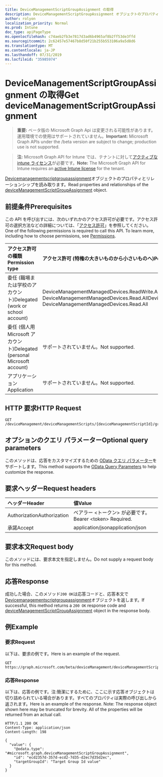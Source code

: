 ```yaml
---
title: DeviceManagementScriptGroupAssignment の取得
description: DeviceManagementScriptGroupAssignment オブジェクトのプロパティとリレーションシップを読み取ります。
author: rolyon
localization_priority: Normal
ms.prod: Intune
doc_type: apiPageType
ms.openlocfilehash: c74aeb2fb3e7817d3ad6b4965af8b2ff53de3ffd
ms.sourcegitcommit: 2c62457e57467b8d50f21b255b553106a9a5d8d6
ms.translationtype: MT
ms.contentlocale: ja-JP
ms.lasthandoff: 07/31/2019
ms.locfileid: "35985974"
---
```

# <a name="get-devicemanagementscriptgroupassignment"></a><span data-ttu-id="e442a-103">DeviceManagementScriptGroupAssignment の取得</span><span class="sxs-lookup"><span data-stu-id="e442a-103">Get deviceManagementScriptGroupAssignment</span></span>

> <span data-ttu-id="e442a-104">**重要:** ベータ版の Microsoft Graph Api は変更される可能性があります。運用環境での使用はサポートされていません。</span><span class="sxs-lookup"><span data-stu-id="e442a-104">**Important:** Microsoft Graph APIs under the /beta version are subject to change; production use is not supported.</span></span>

> <span data-ttu-id="e442a-105">**注:** Microsoft Graph API for Intune では、テナントに対して[アクティブな intune ライセンス](https://go.microsoft.com/fwlink/?linkid=839381)が必要です。</span><span class="sxs-lookup"><span data-stu-id="e442a-105">**Note:** The Microsoft Graph API for Intune requires an [active Intune license](https://go.microsoft.com/fwlink/?linkid=839381) for the tenant.</span></span>

<span data-ttu-id="e442a-106">[Devicemanagementscriptgroupassignment](../resources/intune-devices-devicemanagementscriptgroupassignment.md)オブジェクトのプロパティとリレーションシップを読み取ります。</span><span class="sxs-lookup"><span data-stu-id="e442a-106">Read properties and relationships of the [deviceManagementScriptGroupAssignment](../resources/intune-devices-devicemanagementscriptgroupassignment.md) object.</span></span>

## <a name="prerequisites"></a><span data-ttu-id="e442a-107">前提条件</span><span class="sxs-lookup"><span data-stu-id="e442a-107">Prerequisites</span></span>
<span data-ttu-id="e442a-p101">この API を呼び出すには、次のいずれかのアクセス許可が必要です。アクセス許可の選択方法などの詳細については、「[アクセス許可](/graph/permissions-reference)」を参照してください。</span><span class="sxs-lookup"><span data-stu-id="e442a-p101">One of the following permissions is required to call this API. To learn more, including how to choose permissions, see [Permissions](/graph/permissions-reference).</span></span>

|<span data-ttu-id="e442a-110">アクセス許可の種類</span><span class="sxs-lookup"><span data-stu-id="e442a-110">Permission type</span></span>|<span data-ttu-id="e442a-111">アクセス許可 (特権の大きいものから小さいものへ)</span><span class="sxs-lookup"><span data-stu-id="e442a-111">Permissions (from most to least privileged)</span></span>|
|:---|:---|
|<span data-ttu-id="e442a-112">委任 (職場または学校のアカウント)</span><span class="sxs-lookup"><span data-stu-id="e442a-112">Delegated (work or school account)</span></span>|<span data-ttu-id="e442a-113">DeviceManagementManagedDevices.ReadWrite.All、DeviceManagementManagedDevices.Read.All</span><span class="sxs-lookup"><span data-stu-id="e442a-113">DeviceManagementManagedDevices.ReadWrite.All, DeviceManagementManagedDevices.Read.All</span></span>|
|<span data-ttu-id="e442a-114">委任 (個人用 Microsoft アカウント)</span><span class="sxs-lookup"><span data-stu-id="e442a-114">Delegated (personal Microsoft account)</span></span>|<span data-ttu-id="e442a-115">サポートされていません。</span><span class="sxs-lookup"><span data-stu-id="e442a-115">Not supported.</span></span>|
|<span data-ttu-id="e442a-116">アプリケーション</span><span class="sxs-lookup"><span data-stu-id="e442a-116">Application</span></span>|<span data-ttu-id="e442a-117">サポートされていません。</span><span class="sxs-lookup"><span data-stu-id="e442a-117">Not supported.</span></span>|

## <a name="http-request"></a><span data-ttu-id="e442a-118">HTTP 要求</span><span class="sxs-lookup"><span data-stu-id="e442a-118">HTTP Request</span></span>
<!-- {
  "blockType": "ignored"
}
-->
``` http
GET /deviceManagement/deviceManagementScripts/{deviceManagementScriptId}/groupAssignments/{deviceManagementScriptGroupAssignmentId}
```

## <a name="optional-query-parameters"></a><span data-ttu-id="e442a-119">オプションのクエリ パラメーター</span><span class="sxs-lookup"><span data-stu-id="e442a-119">Optional query parameters</span></span>
<span data-ttu-id="e442a-120">このメソッドは、応答をカスタマイズするための [OData クエリ パラメーター](https://docs.microsoft.com/en-us/graph/query-parameters)をサポートします。</span><span class="sxs-lookup"><span data-stu-id="e442a-120">This method supports the [OData Query Parameters](https://docs.microsoft.com/en-us/graph/query-parameters) to help customize the response.</span></span>

## <a name="request-headers"></a><span data-ttu-id="e442a-121">要求ヘッダー</span><span class="sxs-lookup"><span data-stu-id="e442a-121">Request headers</span></span>
|<span data-ttu-id="e442a-122">ヘッダー</span><span class="sxs-lookup"><span data-stu-id="e442a-122">Header</span></span>|<span data-ttu-id="e442a-123">値</span><span class="sxs-lookup"><span data-stu-id="e442a-123">Value</span></span>|
|:---|:---|
|<span data-ttu-id="e442a-124">Authorization</span><span class="sxs-lookup"><span data-stu-id="e442a-124">Authorization</span></span>|<span data-ttu-id="e442a-125">ベアラー &lt;トークン&gt; が必要です。</span><span class="sxs-lookup"><span data-stu-id="e442a-125">Bearer &lt;token&gt; Required.</span></span>|
|<span data-ttu-id="e442a-126">承諾</span><span class="sxs-lookup"><span data-stu-id="e442a-126">Accept</span></span>|<span data-ttu-id="e442a-127">application/json</span><span class="sxs-lookup"><span data-stu-id="e442a-127">application/json</span></span>|

## <a name="request-body"></a><span data-ttu-id="e442a-128">要求本文</span><span class="sxs-lookup"><span data-stu-id="e442a-128">Request body</span></span>
<span data-ttu-id="e442a-129">このメソッドには、要求本文を指定しません。</span><span class="sxs-lookup"><span data-stu-id="e442a-129">Do not supply a request body for this method.</span></span>

## <a name="response"></a><span data-ttu-id="e442a-130">応答</span><span class="sxs-lookup"><span data-stu-id="e442a-130">Response</span></span>
<span data-ttu-id="e442a-131">成功した場合、このメソッド`200 OK`は応答コードと、応答本文で[Devicemanagementscriptgroupassignment](../resources/intune-devices-devicemanagementscriptgroupassignment.md)オブジェクトを返します。</span><span class="sxs-lookup"><span data-stu-id="e442a-131">If successful, this method returns a `200 OK` response code and [deviceManagementScriptGroupAssignment](../resources/intune-devices-devicemanagementscriptgroupassignment.md) object in the response body.</span></span>

## <a name="example"></a><span data-ttu-id="e442a-132">例</span><span class="sxs-lookup"><span data-stu-id="e442a-132">Example</span></span>

### <a name="request"></a><span data-ttu-id="e442a-133">要求</span><span class="sxs-lookup"><span data-stu-id="e442a-133">Request</span></span>
<span data-ttu-id="e442a-134">以下は、要求の例です。</span><span class="sxs-lookup"><span data-stu-id="e442a-134">Here is an example of the request.</span></span>
``` http
GET https://graph.microsoft.com/beta/deviceManagement/deviceManagementScripts/{deviceManagementScriptId}/groupAssignments/{deviceManagementScriptGroupAssignmentId}
```

### <a name="response"></a><span data-ttu-id="e442a-135">応答</span><span class="sxs-lookup"><span data-stu-id="e442a-135">Response</span></span>
<span data-ttu-id="e442a-p102">以下は、応答の例です。注:簡潔にするために、ここに示す応答オブジェクトは切り詰められている場合があります。すべてのプロパティは実際の呼び出しから返されます。</span><span class="sxs-lookup"><span data-stu-id="e442a-p102">Here is an example of the response. Note: The response object shown here may be truncated for brevity. All of the properties will be returned from an actual call.</span></span>
``` http
HTTP/1.1 200 OK
Content-Type: application/json
Content-Length: 198

{
  "value": {
    "@odata.type": "#microsoft.graph.deviceManagementScriptGroupAssignment",
    "id": "ecd2357d-357d-ecd2-7d35-d2ec7d35d2ec",
    "targetGroupId": "Target Group Id value"
  }
}
```





